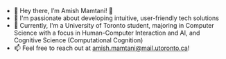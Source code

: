 - 👋 Hey there, I’m Amish Mamtani! 👋
- 👀 I'm passionate about developing intuitive, user-friendly tech solutions
- 🌱 Currently, I'm a University of Toronto student, majoring in Computer Science with a focus in Human-Computer Interaction and AI, and Cognitive Science (Computational Cognition)
- 📫 Feel free to reach out at amish.mamtani@mail.utoronto.ca!

<!---
amishmamtani/amishmamtani is a ✨ special ✨ repository because its `README.md` (this file) appears on your GitHub profile.
You can click the Preview link to take a look at your changes.
--->
